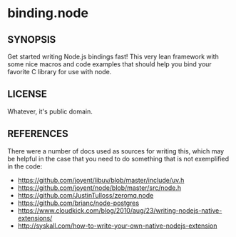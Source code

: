 binding.node
============

SYNOPSIS
--------

Get started writing Node.js bindings fast!
This very lean framework with some nice macros and code examples that should help you bind your favorite C library for use with node.

LICENSE
-------

Whatever, it's public domain.

REFERENCES
----------

There were a number of docs used as sources for writing this, which may be helpful in the case that you need to do something that is not exemplified in the code:

+ https://github.com/joyent/libuv/blob/master/include/uv.h
+ https://github.com/joyent/node/blob/master/src/node.h
+ https://github.com/JustinTulloss/zeromq.node
+ https://github.com/brianc/node-postgres
+ https://www.cloudkick.com/blog/2010/aug/23/writing-nodejs-native-extensions/
+ http://syskall.com/how-to-write-your-own-native-nodejs-extension
